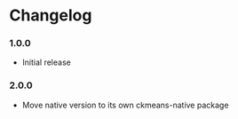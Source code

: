 # Changelog

### 1.0.0

- Initial release

### 2.0.0

- Move native version to its own ckmeans-native package

